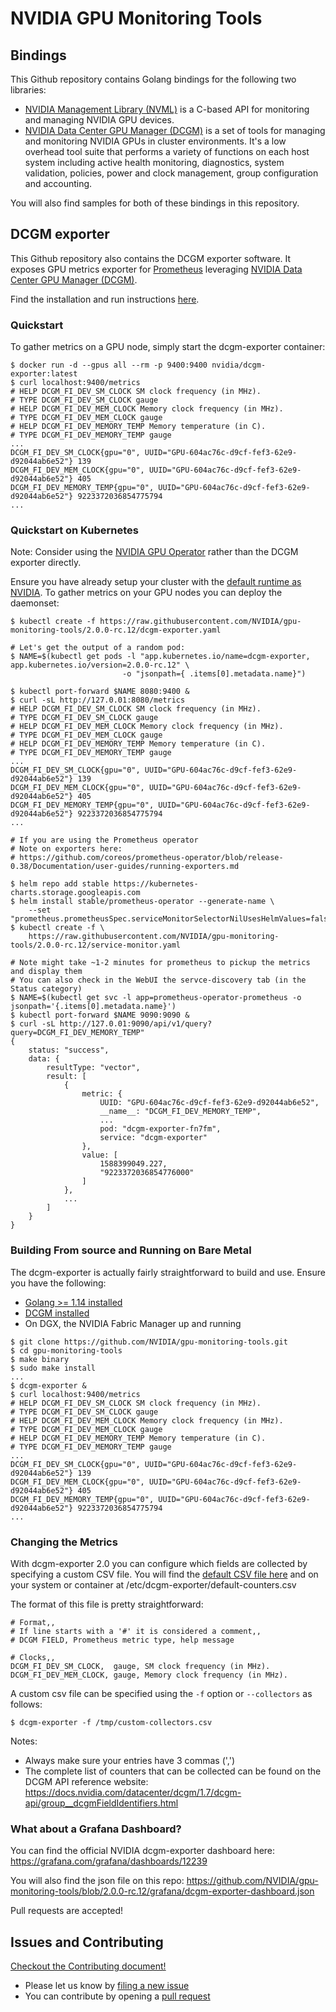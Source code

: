 # NVIDIA GPU Monitoring Tools

## Bindings

This Github repository contains Golang bindings for the following two libraries:
- [NVIDIA Management Library (NVML)](https://docs.nvidia.com/deploy/nvml-api/nvml-api-reference.html#nvml-api-reference) is a C-based API for monitoring and managing NVIDIA GPU devices.
- [NVIDIA Data Center GPU Manager (DCGM)](https://developer.nvidia.com/data-center-gpu-manager-dcgm) is a set of tools for managing and monitoring NVIDIA GPUs in cluster environments. It's a low overhead tool suite that performs a variety of functions on each host system including active health monitoring, diagnostics, system validation, policies, power and clock management, group configuration and accounting.

You will also find samples for both of these bindings in this repository.

## DCGM exporter

This Github repository also contains the DCGM exporter software. It exposes GPU metrics exporter for [Prometheus](https://prometheus.io/) leveraging [NVIDIA Data Center GPU Manager (DCGM)](https://developer.nvidia.com/data-center-gpu-manager-dcgm).

Find the installation and run instructions [here](https://github.com/NVIDIA/gpu-monitoring-tools/blob/master/exporters/prometheus-dcgm/README.md).

### Quickstart

To gather metrics on a GPU node, simply start the dcgm-exporter container:
```
$ docker run -d --gpus all --rm -p 9400:9400 nvidia/dcgm-exporter:latest
$ curl localhost:9400/metrics
# HELP DCGM_FI_DEV_SM_CLOCK SM clock frequency (in MHz).
# TYPE DCGM_FI_DEV_SM_CLOCK gauge
# HELP DCGM_FI_DEV_MEM_CLOCK Memory clock frequency (in MHz).
# TYPE DCGM_FI_DEV_MEM_CLOCK gauge
# HELP DCGM_FI_DEV_MEMORY_TEMP Memory temperature (in C).
# TYPE DCGM_FI_DEV_MEMORY_TEMP gauge
...
DCGM_FI_DEV_SM_CLOCK{gpu="0", UUID="GPU-604ac76c-d9cf-fef3-62e9-d92044ab6e52"} 139
DCGM_FI_DEV_MEM_CLOCK{gpu="0", UUID="GPU-604ac76c-d9cf-fef3-62e9-d92044ab6e52"} 405
DCGM_FI_DEV_MEMORY_TEMP{gpu="0", UUID="GPU-604ac76c-d9cf-fef3-62e9-d92044ab6e52"} 9223372036854775794
...
```

### Quickstart on Kubernetes

Note: Consider using the [NVIDIA GPU Operator](https://github.com/NVIDIA/gpu-operator) rather than the DCGM exporter directly.

Ensure you have already setup your cluster with the [default runtime as NVIDIA](https://github.com/NVIDIA/nvidia-container-runtime#docker-engine-setup).
To gather metrics on your GPU nodes you can deploy the daemonset:
```
$ kubectl create -f https://raw.githubusercontent.com/NVIDIA/gpu-monitoring-tools/2.0.0-rc.12/dcgm-exporter.yaml

# Let's get the output of a random pod:
$ NAME=$(kubectl get pods -l "app.kubernetes.io/name=dcgm-exporter, app.kubernetes.io/version=2.0.0-rc.12" \
                         -o "jsonpath={ .items[0].metadata.name}")

$ kubectl port-forward $NAME 8080:9400 &
$ curl -sL http://127.0.01:8080/metrics
# HELP DCGM_FI_DEV_SM_CLOCK SM clock frequency (in MHz).
# TYPE DCGM_FI_DEV_SM_CLOCK gauge
# HELP DCGM_FI_DEV_MEM_CLOCK Memory clock frequency (in MHz).
# TYPE DCGM_FI_DEV_MEM_CLOCK gauge
# HELP DCGM_FI_DEV_MEMORY_TEMP Memory temperature (in C).
# TYPE DCGM_FI_DEV_MEMORY_TEMP gauge
...
DCGM_FI_DEV_SM_CLOCK{gpu="0", UUID="GPU-604ac76c-d9cf-fef3-62e9-d92044ab6e52"} 139
DCGM_FI_DEV_MEM_CLOCK{gpu="0", UUID="GPU-604ac76c-d9cf-fef3-62e9-d92044ab6e52"} 405
DCGM_FI_DEV_MEMORY_TEMP{gpu="0", UUID="GPU-604ac76c-d9cf-fef3-62e9-d92044ab6e52"} 9223372036854775794
...

# If you are using the Prometheus operator
# Note on exporters here:
# https://github.com/coreos/prometheus-operator/blob/release-0.38/Documentation/user-guides/running-exporters.md

$ helm repo add stable https://kubernetes-charts.storage.googleapis.com
$ helm install stable/prometheus-operator --generate-name \
    --set "prometheus.prometheusSpec.serviceMonitorSelectorNilUsesHelmValues=false"
$ kubectl create -f \
    https://raw.githubusercontent.com/NVIDIA/gpu-monitoring-tools/2.0.0-rc.12/service-monitor.yaml

# Note might take ~1-2 minutes for prometheus to pickup the metrics and display them
# You can also check in the WebUI the servce-discovery tab (in the Status category)
$ NAME=$(kubectl get svc -l app=prometheus-operator-prometheus -o jsonpath='{.items[0].metadata.name}')
$ kubectl port-forward $NAME 9090:9090 &
$ curl -sL http://127.0.01:9090/api/v1/query?query=DCGM_FI_DEV_MEMORY_TEMP"
{
	status: "success",
	data: {
		resultType: "vector",
		result: [
			{
				metric: {
					UUID: "GPU-604ac76c-d9cf-fef3-62e9-d92044ab6e52",
					__name__: "DCGM_FI_DEV_MEMORY_TEMP",
					...
					pod: "dcgm-exporter-fn7fm",
					service: "dcgm-exporter"
				},
				value: [
					1588399049.227,
					"9223372036854776000"
				]
			},
			...
		]
	}
}
```


### Building From source and Running on Bare Metal

The dcgm-exporter is actually fairly straightforward to build and use.
Ensure you have the following:
- [Golang >= 1.14 installed](https://golang.org/)
- [DCGM installed](https://developer.nvidia.com/dcgm)
- On DGX, the NVIDIA Fabric Manager up and running

```
$ git clone https://github.com/NVIDIA/gpu-monitoring-tools.git
$ cd gpu-monitoring-tools
$ make binary
$ sudo make install
...
$ dcgm-exporter &
$ curl localhost:9400/metrics
# HELP DCGM_FI_DEV_SM_CLOCK SM clock frequency (in MHz).
# TYPE DCGM_FI_DEV_SM_CLOCK gauge
# HELP DCGM_FI_DEV_MEM_CLOCK Memory clock frequency (in MHz).
# TYPE DCGM_FI_DEV_MEM_CLOCK gauge
# HELP DCGM_FI_DEV_MEMORY_TEMP Memory temperature (in C).
# TYPE DCGM_FI_DEV_MEMORY_TEMP gauge
...
DCGM_FI_DEV_SM_CLOCK{gpu="0", UUID="GPU-604ac76c-d9cf-fef3-62e9-d92044ab6e52"} 139
DCGM_FI_DEV_MEM_CLOCK{gpu="0", UUID="GPU-604ac76c-d9cf-fef3-62e9-d92044ab6e52"} 405
DCGM_FI_DEV_MEMORY_TEMP{gpu="0", UUID="GPU-604ac76c-d9cf-fef3-62e9-d92044ab6e52"} 9223372036854775794
...
```


### Changing the Metrics

With dcgm-exporter 2.0 you can configure which fields are collected by specifying a custom CSV file.
You will find the [default CSV file here](https://github.com/NVIDIA/gpu-monitoring-tools/blob/2.0.0-rc.12/etc/dcgm-exporter/default-counters.csv) and on your system or container at /etc/dcgm-exporter/default-counters.csv

The format of this file is pretty straightforward:
```
# Format,,
# If line starts with a '#' it is considered a comment,,
# DCGM FIELD, Prometheus metric type, help message

# Clocks,,
DCGM_FI_DEV_SM_CLOCK,  gauge, SM clock frequency (in MHz).
DCGM_FI_DEV_MEM_CLOCK, gauge, Memory clock frequency (in MHz).
```

A custom csv file can be specified using the `-f` option or `--collectors` as follows:
```
$ dcgm-exporter -f /tmp/custom-collectors.csv
```

Notes:
- Always make sure your entries have 3 commas (',')
- The complete list of counters that can be collected can be found on the DCGM API reference website: https://docs.nvidia.com/datacenter/dcgm/1.7/dcgm-api/group__dcgmFieldIdentifiers.html

### What about a Grafana Dashboard?

You can find the official NVIDIA dcgm-exporter dashboard here: https://grafana.com/grafana/dashboards/12239

You will also find the json file on this repo: https://github.com/NVIDIA/gpu-monitoring-tools/blob/2.0.0-rc.12/grafana/dcgm-exporter-dashboard.json

Pull requests are accepted!

## Issues and Contributing

[Checkout the Contributing document!](CONTRIBUTING.md)

* Please let us know by [filing a new issue](https://github.com/NVIDIA/gpu-monitoring-tools/issues/new)
* You can contribute by opening a [pull request](https://gitlab.com/nvidia/container-toolkit/gpu-monitoring-tools)